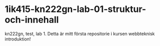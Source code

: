 1ik415-kn222gn-lab-01-struktur-och-innehall
===========================================

kn222gn, test, lab 1.
Detta är mitt första repositorie i kursen webbteknisk introduktion!
